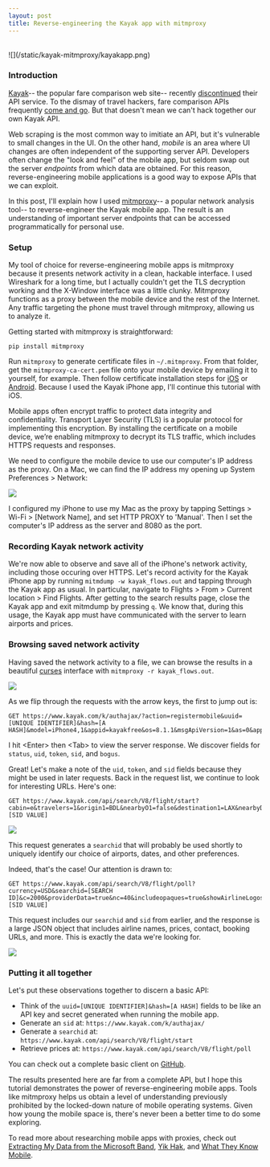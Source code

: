 ```yaml
---
layout: post
title: Reverse-engineering the Kayak app with mitmproxy 
---
```

<br />
![](/static/kayak-mitmproxy/kayakapp.png)

### Introduction

[Kayak](http://www.kayak.com/)-- the popular fare comparison web site-- recently [discontinued](https://www.kayak.com/labs/api/search/) their API service. To the dismay of travel hackers, fare comparison APIs frequently [come and go](http://stackoverflow.com/questions/10680408/is-there-any-api-for-getting-flight-fare). But that doesn't mean we can't hack together our own Kayak API.

Web scraping is the most common way to imitiate an API, but it's vulnerable to small changes in the UI. On the other hand, _mobile_ is an area where UI changes are often independent of the supporting server API. Developers often change the "look and feel" of the mobile app, but seldom swap out the server _endpoints_ from which data are obtained. For this reason, reverse-engineering mobile applications is a good way to expose APIs that we can exploit.

In this post, I'll explain how I used [mitmproxy](http://mitmproxy.org/)-- a popular network analysis tool-- to reverse-engineer the Kayak mobile app. The result is an understanding of important server endpoints that can be accessed programmatically for personal use.

### Setup

My tool of choice for reverse-engineering mobile apps is mitmproxy because it presents network activity in a clean, hackable interface. I used Wireshark for a long time, but I actually couldn't get the TLS decryption working and the X-Window interface was a little clunky. Mitmproxy functions as a proxy between the mobile device and the rest of the Internet. Any traffic targeting the phone must travel through mitmproxy, allowing us to analyze it.

Getting started with mitmproxy is straightforward:

    pip install mitmproxy

Run `mitmproxy` to generate certificate files in `~/.mitmproxy`. From that folder, get the `mitmproxy-ca-cert.pem` file onto your mobile device by emailing it to yourself, for example. Then follow certificate installation steps for [iOS](http://mitmproxy.org/doc/certinstall/ios.html) or [Android](http://mitmproxy.org/doc/certinstall/android.html). Because I used the Kayak iPhone app, I'll continue this tutorial with iOS.

Mobile apps often encrypt traffic to protect data integrity and confidentiality. Transport Layer Security (TLS) is a popular protocol for implementing this encryption. By installing the certificate on a mobile device, we’re enabling mitmproxy to decrypt its TLS traffic, which includes HTTPS requests and responses. 

We need to configure the mobile device to use our computer's IP address as the proxy. On a Mac, we can find the IP address my opening up System Preferences > Network:

![](/static/kayak-mitmproxy/ipaddress.png)

I configured my iPhone to use my Mac as the proxy by tapping Settings > Wi-Fi > [Network Name], and set HTTP PROXY to 'Manual'. Then I set the computer's IP address as the server and 8080 as the port.

### Recording Kayak network activity

We're now able to observe and save all of the iPhone's network activity, including those occuring over HTTPS. Let's record activity for the Kayak iPhone app by running `mitmdump -w kayak_flows.out` and tapping through the Kayak app as usual. In particular, navigate to Flights > From > Current location > Find Flights. After getting to the search results page, close the Kayak app and exit mitmdump by pressing `q`. We know that, during this usage, the Kayak app must have communicated with the server to learn airports and prices.

### Browsing saved network activity

Having saved the network activity to a file, we can browse the results in a beautiful [curses](http://en.wikipedia.org/wiki/Curses_%28programming_library%29) interface with `mitmproxy -r kayak_flows.out`.

![](/static/kayak-mitmproxy/mitmproxybasic.png)

As we flip through the requests with the arrow keys, the first to jump out is:

    GET https://www.kayak.com/k/authajax/?action=registermobile&uuid=[UNIQUE IDENTIFIER]&hash=[A HASH]&model=iPhone4,1&appid=kayakfree&os=8.1.1&msgApiVersion=1&as=0&appdist=adhoc&prefix=`

I hit &lt;Enter&gt; then &lt;Tab&gt; to view the server response. We discover fields for `status`, `uid`, `token`, `sid`, and `bogus`.

Great! Let's make a note of the `uid`, `token`, and `sid` fields because they might be used in later requests. Back in the request list, we continue to look for interesting URLs. Here's one: 

    GET https://www.kayak.com/api/search/V8/flight/start?cabin=e&travelers=1&origin1=BDL&nearbyO1=false&destination1=LAX&nearbyD1=false&depart_date1=12/18/2014&depart_time1=a&depart_date_flex1=exact&_sid_=[SID VALUE]

![](/static/kayak-mitmproxy/mitmproxyresponse.png)

This request generates a `searchid` that will probably be used shortly to uniquely identify our choice of airports, dates, and other preferences.

Indeed, that's the case! Our attention is drawn to:

    GET https://www.kayak.com/api/search/V8/flight/poll?currency=USD&searchid=[SEARCH ID]&c=2000&providerData=true&nc=40&includeopaques=true&showAirlineLogos=true&_sid_=[SID VALUE]

This request includes our `searchid` and `sid` from earlier, and the response is a large JSON object that includes airline names, prices, contact, booking URLs, and more. This is exactly the data we're looking for.

![](/static/kayak-mitmproxy/mitmproxyprices.png)

### Putting it all together

Let's put these observations together to discern a basic API:

- Think of the `uuid=[UNIQUE IDENTIFIER]&hash=[A HASH]` fields to be like an API key and secret generated when running the mobile app.
- Generate an `sid` at: `https://www.kayak.com/k/authajax/`
- Generate a `searchid` at: `https://www.kayak.com/api/search/V8/flight/start`
- Retrieve prices at: `https://www.kayak.com/api/search/V8/flight/poll`

You can check out a complete basic client on [GitHub](https://github.com/shbhrsaha/kayak-mobile-client).

The results presented here are far from a complete API, but I hope this tutorial demonstrates the power of reverse-engineering mobile apps. Tools like mitmproxy helps us obtain a level of understanding previously prohibited by the locked-down nature of mobile operating systems. Given how young the mobile space is, there's never been a better time to do some exploring.

To read more about researching mobile apps with proxies, check out [Extracting My Data from the Microsoft Band](http://jeffhuang.com/extracting_my_data_from_the_microsoft_band.html), [Yik Hak](http://silverskylabs.github.io/yakhak/), and [What They Know Mobile](http://blogs.wsj.com/wtk-mobile/).
